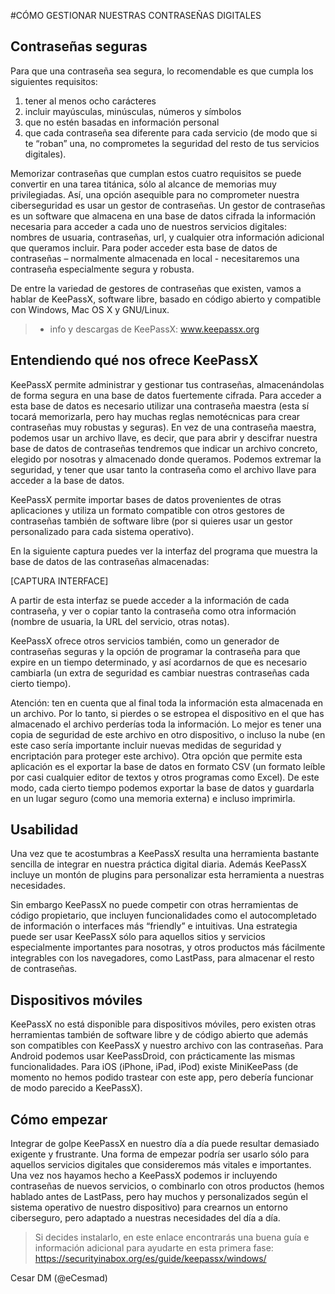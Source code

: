 #CÓMO GESTIONAR NUESTRAS CONTRASEÑAS DIGITALES

## Contraseñas seguras

Para que una contraseña sea segura, lo recomendable es que cumpla los siguientes requisitos: 

1.	tener al menos ocho carácteres 
2.	incluir mayúsculas, minúsculas, números y símbolos 
3.	que no estén basadas en información personal 
4.	que cada contraseña sea diferente para cada servicio (de modo que si te “roban” una, no comprometes la seguridad del resto de tus servicios digitales).

Memorizar contraseñas que cumplan estos cuatro requisitos se puede convertir en una tarea titánica, sólo al alcance de memorias muy privilegiadas. Así, una opción asequible para no comprometer nuestra ciberseguridad es usar un gestor de contraseñas. Un gestor de contraseñas es un software que almacena en una base de datos cifrada la información necesaria para acceder a cada uno de nuestros servicios digitales: nombres de usuaria, contraseñas, url, y cualquier otra información adicional que queramos incluir. Para poder acceder esta base de datos de contraseñas – normalmente almacenada en local - necesitaremos una contraseña especialmente segura y robusta.

De entre la variedad de gestores de contraseñas que existen, vamos a hablar de KeePassX, software libre, basado en código abierto y compatible con Windows, Mac OS X y GNU/Linux.


> + info y descargas de KeePassX: www.keepassx.org 



## Entendiendo qué nos ofrece KeePassX

KeePassX permite administrar y gestionar tus contraseñas, almacenándolas de forma segura en una base de datos fuertemente cifrada. Para acceder a esta base de datos es necesario utilizar una contraseña maestra (esta sí tocará memorizarla, pero hay muchas reglas nemotécnicas para crear contraseñas muy robustas y seguras). En vez de una contraseña maestra, podemos usar un archivo llave, es decir, que para abrir y descifrar nuestra base de datos de contraseñas tendremos que indicar un archivo concreto, elegido por nosotras y almacenado donde queramos. Podemos extremar la seguridad, y tener que usar tanto la contraseña como el archivo llave para acceder a la base de datos.

KeePassX permite importar bases de datos provenientes de otras aplicaciones y utiliza un formato compatible con otros gestores de contraseñas también de software libre (por si quieres usar un gestor personalizado para cada sistema operativo).  

En la siguiente captura puedes ver la interfaz del programa que muestra la base de datos de las contraseñas almacenadas:
 
[CAPTURA INTERFACE]

A partir de esta interfaz se puede acceder a la información de cada contraseña, y ver o copiar tanto la contraseña como otra información (nombre de usuaria, la URL del servicio, otras notas).

KeePassX ofrece otros servicios también, como un generador de contraseñas seguras y la opción de programar la contraseña para que expire en un tiempo determinado, y así acordarnos de que es necesario cambiarla (un extra de seguridad es cambiar nuestras contraseñas cada cierto tiempo). 

Atención: ten en cuenta que al final toda la información esta almacenada en un archivo. Por lo tanto, si pierdes o se estropea el dispositivo en el que has almacenado el archivo perderías toda la información. Lo mejor es tener una copia de seguridad de este archivo en otro dispositivo, o incluso la nube (en este caso sería importante incluir nuevas medidas de seguridad y encriptación para proteger este archivo). Otra opción que permite esta aplicación es el exportar la base de datos en formato CSV (un formato leíble por casi cualquier editor de textos y otros programas como Excel). De este modo, cada cierto tiempo podemos exportar la base de datos y guardarla en un lugar seguro (como una memoria externa) e incluso imprimirla.

## Usabilidad

Una vez que te acostumbras a KeePassX resulta una herramienta bastante sencilla de integrar en nuestra práctica digital diaria. Además KeePassX incluye un montón de plugins para personalizar esta herramienta a nuestras necesidades. 

Sin embargo KeePassX no puede competir con otras herramientas de código propietario, que incluyen funcionalidades como el autocompletado de información o interfaces más “friendly” e intuitivas. Una estrategia puede ser usar KeePassX sólo para aquellos sitios y servicios especialmente importantes para nosotras, y otros productos más fácilmente integrables con los navegadores, como LastPass, para almacenar el resto de contraseñas.  

## Dispositivos móviles

KeePassX no está disponible para dispositivos móviles, pero existen otras herramientas también de software libre y de código abierto que además son compatibles con KeePassX y nuestro archivo con las contraseñas. 
Para Android podemos usar KeePassDroid, con prácticamente las mismas funcionalidades. Para iOS (iPhone, iPad, iPod) existe MiniKeePass (de momento no hemos podido trastear con este app, pero debería funcionar de modo parecido a KeePassX). 

## Cómo empezar

Integrar de golpe KeePassX en nuestro día a día puede resultar demasiado exigente y frustrante. Una forma de empezar podría ser usarlo sólo para aquellos servicios digitales que consideremos más vitales e importantes. Una vez nos hayamos hecho a KeePassX podemos ir incluyendo contraseñas de nuevos servicios, o combinarlo con otros productos (hemos hablado antes de LastPass, pero hay muchos y personalizados según el sistema operativo de nuestro dispositivo) para crearnos un entorno ciberseguro, pero adaptado a nuestras necesidades del día a día.

> Si decides instalarlo, en este enlace encontrarás una buena guía e información adicional para ayudarte en esta primera fase: https://securityinabox.org/es/guide/keepassx/windows/ 

Cesar DM (@eCesmad)
